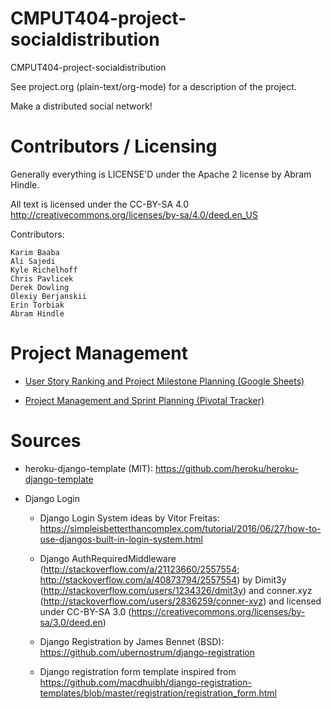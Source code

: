 CMPUT404-project-socialdistribution
===================================

CMPUT404-project-socialdistribution

See project.org (plain-text/org-mode) for a description of the project.

Make a distributed social network!

Contributors / Licensing
========================

Generally everything is LICENSE'D under the Apache 2 license by Abram Hindle.

All text is licensed under the CC-BY-SA 4.0 http://creativecommons.org/licenses/by-sa/4.0/deed.en_US


Contributors:

    Karim Baaba
    Ali Sajedi
    Kyle Richelhoff
    Chris Pavlicek
    Derek Dowling
    Olexiy Berjanskii
    Erin Torbiak
    Abram Hindle

Project Management
==================

* [User Story Ranking and Project Milestone Planning (Google Sheets)](https://docs.google.com/spreadsheets/d/1cJCfzLqsmpnJd4xiAdVyMDdLkoQ1MP6Rk7lP-_9abBI/edit?usp=sharing)

* [Project Management and Sprint Planning (Pivotal Tracker)](https://www.pivotaltracker.com/n/projects/1975357)

Sources
=======

* heroku-django-template (MIT): https://github.com/heroku/heroku-django-template

* Django Login

  * Django Login System ideas by Vitor Freitas:
    https://simpleisbetterthancomplex.com/tutorial/2016/06/27/how-to-use-djangos-built-in-login-system.html

  * Django AuthRequiredMiddleware (http://stackoverflow.com/a/21123660/2557554; 
    http://stackoverflow.com/a/40873794/2557554) by 
    Dimit3y (http://stackoverflow.com/users/1234326/dmit3y) and 
    conner.xyz (http://stackoverflow.com/users/2836259/conner-xyz) and licensed 
    under CC-BY-SA 3.0 (https://creativecommons.org/licenses/by-sa/3.0/deed.en)

  * Django Registration by James Bennet (BSD):
    https://github.com/ubernostrum/django-registration

  * Django registration form template inspired from 
    https://github.com/macdhuibh/django-registration-templates/blob/master/registration/registration_form.html
